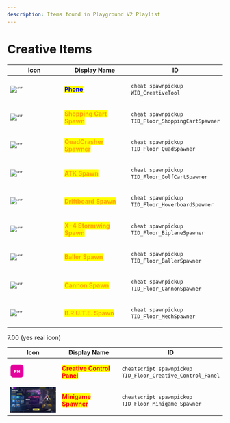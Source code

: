 ```yaml
---
description: Items found in Playground V2 Playlist
---
```


# Creative Items

<table data-full-width="true"><thead><tr><th width="186">Icon</th><th width="185.33333333333331">Display Name</th><th>ID</th></tr></thead><tbody><tr><td><img src="https://static.wikia.nocookie.net/fortnite/images/b/bd/Icon_MoveTool.png" alt="“”"> </td><td><mark style="color:blue;"><strong>Phone</strong></mark></td><td><p></p><pre><code>cheat spawnpickup WID_CreativeTool
</code></pre></td></tr><tr><td><img src="https://static.wikia.nocookie.net/fortnite_creative_database/images/d/d7/Shopping_Cart_Spawn.png" alt="“”"> </td><td><mark style="color:orange;"><strong>Shopping Cart Spawn</strong></mark></td><td><p></p><pre><code>cheat spawnpickup TID_Floor_ShoppingCartSpawner
</code></pre></td></tr><tr><td><img src="https://static.wikia.nocookie.net/fortnite_creative_database/images/2/2a/Quadcrasher_Spawn.png" alt="“”"> </td><td><mark style="color:orange;"><strong>QuadCrasher Spawner</strong></mark></td><td><p></p><pre><code>cheat spawnpickup TID_Floor_QuadSpawner
</code></pre></td></tr><tr><td><img src="https://static.wikia.nocookie.net/fortnite_creative_database/images/1/10/ATK_Spawn.png" alt="“”"> </td><td><mark style="color:orange;"><strong>ATK Spawn</strong></mark></td><td><p></p><pre><code>cheat spawnpickup TID_Floor_GolfCartSpawner
</code></pre></td></tr><tr><td><img src="https://static.wikia.nocookie.net/fortnite_gamepedia/images/1/18/DriftboardIcon.png" alt="“”"> </td><td><mark style="color:orange;"><strong>Driftboard Spawn</strong></mark></td><td><p></p><pre><code>cheat spawnpickup TID_Floor_HoverboardSpawner
</code></pre></td></tr><tr><td><img src="https://static.wikia.nocookie.net/fortnite_creative_database/images/c/c8/X-4_Stormwing_Spawn.png" alt="“”"> </td><td><mark style="color:orange;"><strong>X-4 Stormwing Spawn</strong></mark></td><td><p></p><pre><code>cheat spawnpickup TID_Floor_BiplaneSpawner
</code></pre></td></tr><tr><td><img src="https://static.wikia.nocookie.net/fortnite_creative_database/images/c/ca/Baller_Spawn.png" alt="“”"> </td><td><mark style="color:orange;"><strong>Baller Spawn</strong></mark></td><td><p></p><pre><code>cheat spawnpickup TID_Floor_BallerSpawner
</code></pre></td></tr><tr><td><img src="https://static.wikia.nocookie.net/fortnite_creative_database/images/5/5b/Cannon_Spawn.png" alt="“”"> </td><td><mark style="color:orange;"><strong>Cannon Spawn</strong></mark></td><td><p></p><pre><code>cheat spawnpickup TID_Floor_CannonSpawner
</code></pre></td></tr><tr><td><img src="https://static.wikia.nocookie.net/fortnite_creative_database/images/1/18/B.R.U.T.E._Spawn.png" alt="“”"> </td><td><mark style="color:orange;"><strong>B.R.U.T.E. Spawn</strong></mark></td><td><p></p><pre><code>cheat spawnpickup TID_Floor_MechSpawner
</code></pre></td></tr></tbody></table>

7.00 (yes real icon)

<table data-full-width="true"><thead><tr><th width="186">Icon</th><th width="185.33333333333331">Display Name</th><th>ID</th></tr></thead><tbody><tr><td><img src=".gitbook/assets/image.png" alt=""></td><td><mark style="color:red;"><strong>Creative Control Panel</strong></mark></td><td><p></p><pre><code>cheatscript spawnpickup TID_Floor_Creative_Control_Panel
</code></pre></td></tr><tr><td><img src=".gitbook/assets/image (2).png" alt=""></td><td><mark style="color:red;"><strong>Minigame Spawner</strong></mark></td><td><p></p><pre><code>cheatscript spawnpickup TID_Floor_Minigame_Spawner
</code></pre></td></tr></tbody></table>
